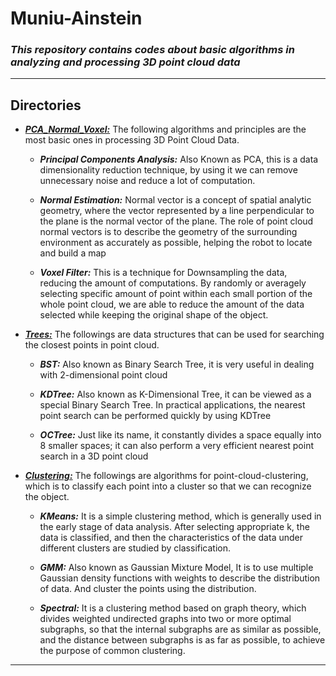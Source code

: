 # Muniu-Ainstein

### _This repository contains codes about basic algorithms in analyzing and processing 3D point cloud data_  

---

## Directories
- **_[PCA_Normal_Voxel:](./PCA_Normal_Voxel)_** The following algorithms and principles are the most basic ones in processing 3D Point Cloud Data.

    * **_Principal Components Analysis:_** Also Known as PCA, this is a data dimensionality 
    reduction technique, by using it we can remove unnecessary noise and reduce a lot of computation.
  
    * **_Normal Estimation:_** Normal vector is a concept of spatial analytic geometry, 
    where the vector represented by a line perpendicular to the plane is the normal vector of the plane. 
    The role of point cloud normal vectors is to describe the geometry of the surrounding environment 
    as accurately as possible, helping the robot to locate and build a map
  
    * **_Voxel Filter:_** This is a technique for Downsampling the data, reducing the amount of computations. 
    By randomly or averagely selecting specific amount of point within each small portion of the whole point cloud,
    we are able to reduce the amount of the data selected while keeping the original shape of the object.


- **_[Trees:](./Trees)_** The followings are data structures that can be used for searching the closest points in point cloud.

    * **_BST:_** Also known as Binary Search Tree, it is very useful in dealing with 2-dimensional point cloud
  
    * **_KDTree:_** Also known as K-Dimensional Tree, it can be viewed as a special Binary Search Tree. 
    In practical applications, the nearest point search can be performed quickly by using KDTree

    * **_OCTree:_** Just like its name, it constantly divides a space equally into 8 smaller spaces; it can also perform a very 
    efficient nearest point search in a 3D point cloud


- **_[Clustering:](./Clustering)_** The followings are algorithms for point-cloud-clustering, which is to classify each point into a cluster so 
      that we can recognize the object.

    * **_KMeans:_** It is a simple clustering method, which is generally used in the early stage of data analysis. 
    After selecting appropriate k, the data is classified, and then the characteristics of the data under different 
    clusters are studied by classification.
  
    * **_GMM:_** Also known as Gaussian Mixture Model, It is to use multiple Gaussian density functions with weights to describe the distribution of data.
    And cluster the points using the distribution.

    * **_Spectral:_** It is a clustering method based on graph theory, which divides weighted undirected graphs into two or more optimal subgraphs, 
    so that the internal subgraphs are as similar as possible, and the distance between subgraphs is as far as possible, to achieve the purpose of common clustering.

---